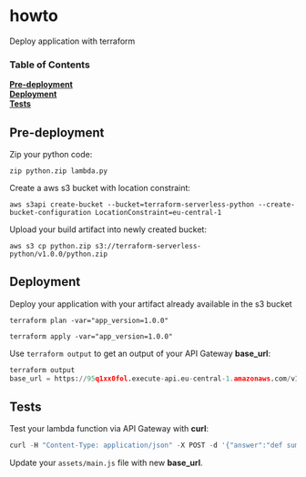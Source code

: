 # howto
Deploy application with terraform 

### Table of Contents
**[Pre-deployment](#pre-deployment)**<br>
**[Deployment](#deployment)**<br>
**[Tests](#tests)**<br>


Pre-deployment
---

Zip your python code:

`zip python.zip lambda.py`

Create a aws s3 bucket with location constraint:

`aws s3api create-bucket --bucket=terraform-serverless-python --create-bucket-configuration LocationConstraint=eu-central-1` 

Upload your build artifact into newly created bucket:

`aws s3 cp python.zip s3://terraform-serverless-python/v1.0.0/python.zip`


Deployment
---

Deploy your application with your artifact already available in the s3 bucket

`terraform plan -var="app_version=1.0.0"`

`terraform apply -var="app_version=1.0.0"`

Use `terraform output` to get an output of your API Gateway **base_url**: 

```python
terraform output
base_url = https://95q1xx0fol.execute-api.eu-central-1.amazonaws.com/v1
```

Tests
---
Test your lambda function via API Gateway with **curl**:

```python
curl -H "Content-Type: application/json" -X POST -d '{"answer":"def sum(x,y):\n    return x-y"}' $(terraform output base_url)/pyexecute
```

Update your `assets/main.js` file with new **base_url**.
